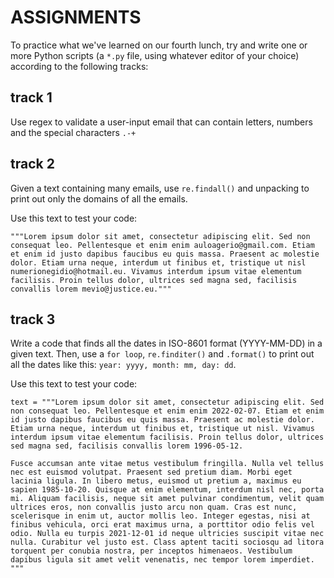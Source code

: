 # ASSIGNMENTS

To practice what we've learned on our fourth lunch, try and write one or more Python scripts (a `*.py` file, using whatever editor of your choice) according to the following tracks:

## track 1

Use regex to validate a user-input email that can contain letters, numbers and the special characters `.-+`

## track 2

Given a text containing many emails, use `re.findall()` and unpacking to print out only the domains of all the emails.

Use this text to test your code:

```
"""Lorem ipsum dolor sit amet, consectetur adipiscing elit. Sed non consequat leo. Pellentesque et enim enim auloagerio@gmail.com. Etiam et enim id justo dapibus faucibus eu quis massa. Praesent ac molestie dolor. Etiam urna neque, interdum ut finibus et, tristique ut nisl numerionegidio@hotmail.eu. Vivamus interdum ipsum vitae elementum facilisis. Proin tellus dolor, ultrices sed magna sed, facilisis convallis lorem mevio@justice.eu."""
```

## track 3

Write a code that finds all the dates in ISO-8601 format (YYYY-MM-DD) in a given text. Then, use a `for loop`, `re.finditer()` and `.format()` to print out all the dates like this:
`year: yyyy, month: mm, day: dd`.

Use this text to test your code:

```
text = """Lorem ipsum dolor sit amet, consectetur adipiscing elit. Sed non consequat leo. Pellentesque et enim enim 2022-02-07. Etiam et enim id justo dapibus faucibus eu quis massa. Praesent ac molestie dolor. Etiam urna neque, interdum ut finibus et, tristique ut nisl. Vivamus interdum ipsum vitae elementum facilisis. Proin tellus dolor, ultrices sed magna sed, facilisis convallis lorem 1996-05-12.

Fusce accumsan ante vitae metus vestibulum fringilla. Nulla vel tellus nec est euismod volutpat. Praesent sed pretium diam. Morbi eget lacinia ligula. In libero metus, euismod ut pretium a, maximus eu sapien 1985-10-20. Quisque at enim elementum, interdum nisl nec, porta mi. Aliquam facilisis, neque sit amet pulvinar condimentum, velit quam ultrices eros, non convallis justo arcu non quam. Cras est nunc, scelerisque in enim ut, auctor mollis leo. Integer egestas, nisi at finibus vehicula, orci erat maximus urna, a porttitor odio felis vel odio. Nulla eu turpis 2021-12-01 id neque ultricies suscipit vitae nec nulla. Curabitur vel justo est. Class aptent taciti sociosqu ad litora torquent per conubia nostra, per inceptos himenaeos. Vestibulum dapibus ligula sit amet velit venenatis, nec tempor lorem imperdiet.
"""
```